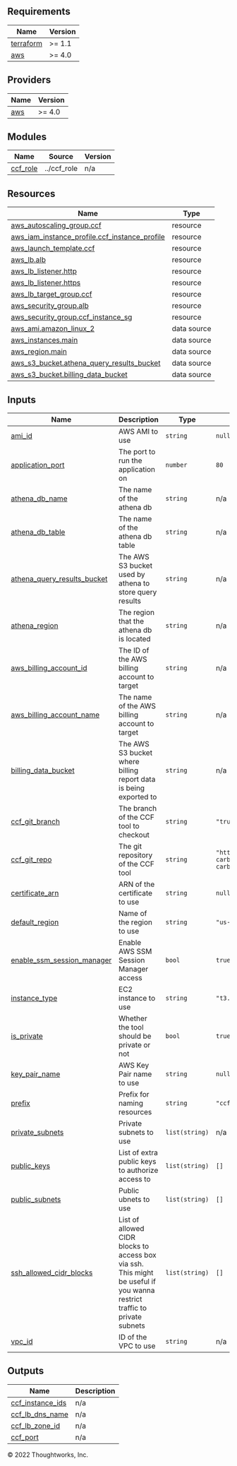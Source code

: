## Requirements

| Name | Version |
|------|---------|
| <a name="requirement_terraform"></a> [terraform](#requirement\_terraform) | >= 1.1 |
| <a name="requirement_aws"></a> [aws](#requirement\_aws) | >= 4.0 |

## Providers

| Name | Version |
|------|---------|
| <a name="provider_aws"></a> [aws](#provider\_aws) | >= 4.0 |

## Modules

| Name | Source | Version |
|------|--------|---------|
| <a name="module_ccf_role"></a> [ccf\_role](#module\_ccf\_role) | ../ccf_role | n/a |

## Resources

| Name | Type |
|------|------|
| [aws_autoscaling_group.ccf](https://registry.terraform.io/providers/hashicorp/aws/latest/docs/resources/autoscaling_group) | resource |
| [aws_iam_instance_profile.ccf_instance_profile](https://registry.terraform.io/providers/hashicorp/aws/latest/docs/resources/iam_instance_profile) | resource |
| [aws_launch_template.ccf](https://registry.terraform.io/providers/hashicorp/aws/latest/docs/resources/launch_template) | resource |
| [aws_lb.alb](https://registry.terraform.io/providers/hashicorp/aws/latest/docs/resources/lb) | resource |
| [aws_lb_listener.http](https://registry.terraform.io/providers/hashicorp/aws/latest/docs/resources/lb_listener) | resource |
| [aws_lb_listener.https](https://registry.terraform.io/providers/hashicorp/aws/latest/docs/resources/lb_listener) | resource |
| [aws_lb_target_group.ccf](https://registry.terraform.io/providers/hashicorp/aws/latest/docs/resources/lb_target_group) | resource |
| [aws_security_group.alb](https://registry.terraform.io/providers/hashicorp/aws/latest/docs/resources/security_group) | resource |
| [aws_security_group.ccf_instance_sg](https://registry.terraform.io/providers/hashicorp/aws/latest/docs/resources/security_group) | resource |
| [aws_ami.amazon_linux_2](https://registry.terraform.io/providers/hashicorp/aws/latest/docs/data-sources/ami) | data source |
| [aws_instances.main](https://registry.terraform.io/providers/hashicorp/aws/latest/docs/data-sources/instances) | data source |
| [aws_region.main](https://registry.terraform.io/providers/hashicorp/aws/latest/docs/data-sources/region) | data source |
| [aws_s3_bucket.athena_query_results_bucket](https://registry.terraform.io/providers/hashicorp/aws/latest/docs/data-sources/s3_bucket) | data source |
| [aws_s3_bucket.billing_data_bucket](https://registry.terraform.io/providers/hashicorp/aws/latest/docs/data-sources/s3_bucket) | data source |

## Inputs

| Name | Description | Type | Default | Required |
|------|-------------|------|---------|:--------:|
| <a name="input_ami_id"></a> [ami\_id](#input\_ami\_id) | AWS AMI to use | `string` | `null` | no |
| <a name="input_application_port"></a> [application\_port](#input\_application\_port) | The port to run the application on | `number` | `80` | no |
| <a name="input_athena_db_name"></a> [athena\_db\_name](#input\_athena\_db\_name) | The name of the athena db | `string` | n/a | yes |
| <a name="input_athena_db_table"></a> [athena\_db\_table](#input\_athena\_db\_table) | The name of the athena db table | `string` | n/a | yes |
| <a name="input_athena_query_results_bucket"></a> [athena\_query\_results\_bucket](#input\_athena\_query\_results\_bucket) | The AWS S3 bucket used by athena to store query results | `string` | n/a | yes |
| <a name="input_athena_region"></a> [athena\_region](#input\_athena\_region) | The region that the athena db is located | `string` | n/a | yes |
| <a name="input_aws_billing_account_id"></a> [aws\_billing\_account\_id](#input\_aws\_billing\_account\_id) | The ID of the AWS billing account to target | `string` | n/a | yes |
| <a name="input_aws_billing_account_name"></a> [aws\_billing\_account\_name](#input\_aws\_billing\_account\_name) | The name of the AWS billing account to target | `string` | n/a | yes |
| <a name="input_billing_data_bucket"></a> [billing\_data\_bucket](#input\_billing\_data\_bucket) | The AWS S3 bucket where billing report data is being exported to | `string` | n/a | yes |
| <a name="input_ccf_git_branch"></a> [ccf\_git\_branch](#input\_ccf\_git\_branch) | The branch of the CCF tool to checkout | `string` | `"trunk"` | no |
| <a name="input_ccf_git_repo"></a> [ccf\_git\_repo](#input\_ccf\_git\_repo) | The git repository of the CCF tool | `string` | `"https://github.com/cloud-carbon-footprint/cloud-carbon-footprint.git"` | no |
| <a name="input_certificate_arn"></a> [certificate\_arn](#input\_certificate\_arn) | ARN of the certificate to use | `string` | `null` | no |
| <a name="input_default_region"></a> [default\_region](#input\_default\_region) | Name of the region to use | `string` | `"us-east-1"` | no |
| <a name="input_enable_ssm_session_manager"></a> [enable\_ssm\_session\_manager](#input\_enable\_ssm\_session\_manager) | Enable AWS SSM Session Manager access | `bool` | `true` | no |
| <a name="input_instance_type"></a> [instance\_type](#input\_instance\_type) | EC2 instance to use | `string` | `"t3.large"` | no |
| <a name="input_is_private"></a> [is\_private](#input\_is\_private) | Whether the tool should be private or not | `bool` | `true` | no |
| <a name="input_key_pair_name"></a> [key\_pair\_name](#input\_key\_pair\_name) | AWS Key Pair name to use | `string` | `null` | no |
| <a name="input_prefix"></a> [prefix](#input\_prefix) | Prefix for naming resources | `string` | `"ccf"` | no |
| <a name="input_private_subnets"></a> [private\_subnets](#input\_private\_subnets) | Private subnets to use | `list(string)` | n/a | yes |
| <a name="input_public_keys"></a> [public\_keys](#input\_public\_keys) | List of extra public keys to authorize access to | `list(string)` | `[]` | no |
| <a name="input_public_subnets"></a> [public\_subnets](#input\_public\_subnets) | Public ubnets to use | `list(string)` | `[]` | no |
| <a name="input_ssh_allowed_cidr_blocks"></a> [ssh\_allowed\_cidr\_blocks](#input\_ssh\_allowed\_cidr\_blocks) | List of allowed CIDR blocks to access box via ssh. This might be useful if you wanna restrict traffic to private subnets | `list(string)` | `[]` | no |
| <a name="input_vpc_id"></a> [vpc\_id](#input\_vpc\_id) | ID of the VPC to use | `string` | n/a | yes |

## Outputs

| Name | Description |
|------|-------------|
| <a name="output_ccf_instance_ids"></a> [ccf\_instance\_ids](#output\_ccf\_instance\_ids) | n/a |
| <a name="output_ccf_lb_dns_name"></a> [ccf\_lb\_dns\_name](#output\_ccf\_lb\_dns\_name) | n/a |
| <a name="output_ccf_lb_zone_id"></a> [ccf\_lb\_zone\_id](#output\_ccf\_lb\_zone\_id) | n/a |
| <a name="output_ccf_port"></a> [ccf\_port](#output\_ccf\_port) | n/a |

© 2022 Thoughtworks, Inc.
